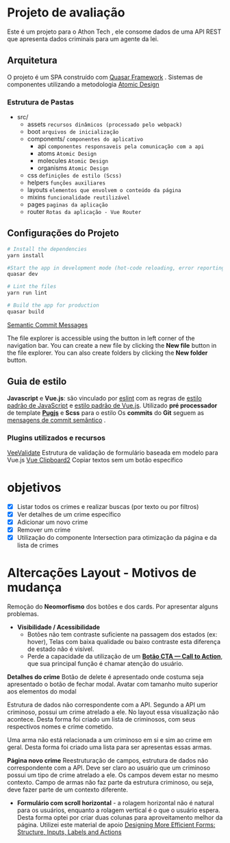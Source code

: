 # Projeto de avaliação

Este é um projeto para o Athon Tech , ele consome dados de uma API REST que apresenta dados criminais para um agente da lei.

## Arquitetura

O projeto é um SPA construído com [Quasar Framework](https://quasar.dev/) .
Sistemas de componentes utilizando a metodologia [Atomic Design](https://bradfrost.com/blog/post/atomic-web-design/)

### Estrutura de Pastas

 - src/
	 - assets         `recursos dinâmicos (processado pelo webpack)`
	 - boot            `arquivos de inicialização`
	 - components/ `componentes do aplicativo`
		 - api `componentes responsaveis pela comunicação com a api`
		 - atoms `Atomic Design`
		 - molecules `Atomic Design`
		 - organisms `Atomic Design`
	 - css              `definições de estilo (Scss)`
	 - helpers	   `funções auxiliares`
	 - layouts  `elementos que envolvem o conteúdo da página`
	 - mixins   `funcionalidade reutilizável`
	 - pages    `paginas da aplicação`
	 - router        `Rotas da aplicação - Vue Router`



## Configurações do Projeto
```bash
# Install the dependencies
yarn install

#Start the app in development mode (hot-code reloading, error reporting, etc.)
quasar dev

# Lint the files
yarn run lint

# Build the app for production
quasar build
```
[Semantic Commit Messages](https://gist.github.com/joshbuchea/6f47e86d2510bce28f8e7f42ae84c716)

The file explorer is accessible using the button in left corner of the navigation bar. You can create a new file by clicking the **New file** button in the file explorer. You can also create folders by clicking the **New folder** button.

## Guia de estilo

**Javascript** e **Vue.js**: são vinculado por [eslint](https://eslint.org/docs/user-guide/getting-started) com as regras de [estilo padrão de JavaScript](https://standardjs.com/) e [estilo padrão de Vue.js](https://github.com/vuejs/eslint-plugin-vue#priority-a-essential-error-prevention).
Utilizado **pré processador** de template **[Pugjs](https://github.com/pugjs/pug)** e **Scss** para o estilo
Os **commits** do **Git** seguem as [mensagens de commit semântico](https://gist.github.com/joshbuchea/6f47e86d2510bce28f8e7f42ae84c716) .

### Plugins utilizados e recursos
[VeeValidate](https://vee-validate.logaretm.com/v3) Estrutura de validação de formulário baseada em modelo para Vue.js
[Vue Clipboard2](https://github.com/Inndy/vue-clipboard2#readme) Copiar textos sem um botão específico

# objetivos

 - [x] Listar todos os crimes e realizar buscas (por texto ou por filtros)
 - [x] Ver detalhes de um crime específico
 - [x] Adicionar um novo crime
 - [x] Remover um crime
 - [x] Utilização do componente Intersection para otimização da página e da lista de crimes

# Altercações Layout - Motivos de mudança

 Remoção do **Neomorfismo** dos botões e dos cards. Por apresentar alguns problemas.
- **Visibilidade / Acessibilidade**
	- Botões não tem contraste suficiente na passagem dos estados (ex: hover), Telas com baixa qualidade ou baixo contraste esta diferença de estado não é visível.
	- Perde a capacidade da utilização de um **[Botão CTA — Call to Action](https://medium.com/tableless/botoes-em-ui-design-e8e8a7473747)**, que sua principal função é chamar atenção do usuário.

**Detalhes do crime**
Botão de delete é apresentado onde costuma seja apresentado o botão de fechar modal.
Avatar com tamanho muito superior aos elementos do modal

Estrutura de dados não correspondente com a API. Segundo a API um criminoso, possui um crime atrelado a ele. No layout essa visualização não acontece. Desta forma foi criado um lista de criminosos, com seus respectivos nomes e crime cometido.

Uma arma não está relacionada a um criminoso em si e sim ao crime em geral. Desta forma foi criado uma lista para ser apresentas essas armas.

**Página novo crime**
Reestruturação de campos, estrutura de dados não correspondente com a API. Deve ser claro ao usuário que um criminoso possui um tipo de crime atrelado a ele. Os campos devem estar no mesmo contexto. Campo de armas não faz parte da estrutura criminoso, ou seja, deve fazer parte de um contexto diferente.

- **Formulário com scroll horizontal** - a rolagem horizontal não é natural para os usuários, enquanto a rolagem vertical é o que o usuário espera. Desta forma optei por criar duas colunas para aproveitamento melhor da página.  Utilizei este material de apoio [Designing More Efficient Forms: Structure, Inputs, Labels and Actions](https://uxplanet.org/designing-more-efficient-forms-structure-inputs-labels-and-actions-e3a47007114f)
